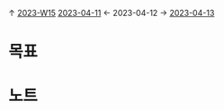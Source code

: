 
↑ [2023-W15](2023-W15.md)
[2023-04-11](2023-04-11.md) ← 2023-04-12 → [2023-04-13](2023-04-13.md)


# 목표



# 노트




